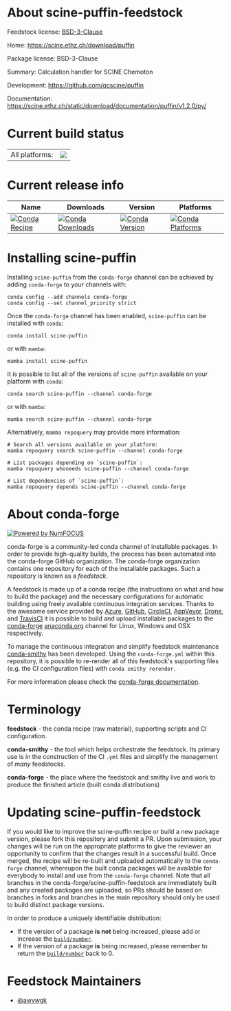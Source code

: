 About scine-puffin-feedstock
============================

Feedstock license: [BSD-3-Clause](https://github.com/conda-forge/scine-puffin-feedstock/blob/main/LICENSE.txt)

Home: https://scine.ethz.ch/download/puffin

Package license: BSD-3-Clause

Summary: Calculation handler for SCINE Chemoton

Development: https://github.com/qcscine/puffin

Documentation: https://scine.ethz.ch/static/download/documentation/puffin/v1.2.0/py/

Current build status
====================


<table><tr><td>All platforms:</td>
    <td>
      <a href="https://dev.azure.com/conda-forge/feedstock-builds/_build/latest?definitionId=17197&branchName=main">
        <img src="https://dev.azure.com/conda-forge/feedstock-builds/_apis/build/status/scine-puffin-feedstock?branchName=main">
      </a>
    </td>
  </tr>
</table>

Current release info
====================

| Name | Downloads | Version | Platforms |
| --- | --- | --- | --- |
| [![Conda Recipe](https://img.shields.io/badge/recipe-scine--puffin-green.svg)](https://anaconda.org/conda-forge/scine-puffin) | [![Conda Downloads](https://img.shields.io/conda/dn/conda-forge/scine-puffin.svg)](https://anaconda.org/conda-forge/scine-puffin) | [![Conda Version](https://img.shields.io/conda/vn/conda-forge/scine-puffin.svg)](https://anaconda.org/conda-forge/scine-puffin) | [![Conda Platforms](https://img.shields.io/conda/pn/conda-forge/scine-puffin.svg)](https://anaconda.org/conda-forge/scine-puffin) |

Installing scine-puffin
=======================

Installing `scine-puffin` from the `conda-forge` channel can be achieved by adding `conda-forge` to your channels with:

```
conda config --add channels conda-forge
conda config --set channel_priority strict
```

Once the `conda-forge` channel has been enabled, `scine-puffin` can be installed with `conda`:

```
conda install scine-puffin
```

or with `mamba`:

```
mamba install scine-puffin
```

It is possible to list all of the versions of `scine-puffin` available on your platform with `conda`:

```
conda search scine-puffin --channel conda-forge
```

or with `mamba`:

```
mamba search scine-puffin --channel conda-forge
```

Alternatively, `mamba repoquery` may provide more information:

```
# Search all versions available on your platform:
mamba repoquery search scine-puffin --channel conda-forge

# List packages depending on `scine-puffin`:
mamba repoquery whoneeds scine-puffin --channel conda-forge

# List dependencies of `scine-puffin`:
mamba repoquery depends scine-puffin --channel conda-forge
```


About conda-forge
=================

[![Powered by
NumFOCUS](https://img.shields.io/badge/powered%20by-NumFOCUS-orange.svg?style=flat&colorA=E1523D&colorB=007D8A)](https://numfocus.org)

conda-forge is a community-led conda channel of installable packages.
In order to provide high-quality builds, the process has been automated into the
conda-forge GitHub organization. The conda-forge organization contains one repository
for each of the installable packages. Such a repository is known as a *feedstock*.

A feedstock is made up of a conda recipe (the instructions on what and how to build
the package) and the necessary configurations for automatic building using freely
available continuous integration services. Thanks to the awesome service provided by
[Azure](https://azure.microsoft.com/en-us/services/devops/), [GitHub](https://github.com/),
[CircleCI](https://circleci.com/), [AppVeyor](https://www.appveyor.com/),
[Drone](https://cloud.drone.io/welcome), and [TravisCI](https://travis-ci.com/)
it is possible to build and upload installable packages to the
[conda-forge](https://anaconda.org/conda-forge) [anaconda.org](https://anaconda.org/)
channel for Linux, Windows and OSX respectively.

To manage the continuous integration and simplify feedstock maintenance
[conda-smithy](https://github.com/conda-forge/conda-smithy) has been developed.
Using the ``conda-forge.yml`` within this repository, it is possible to re-render all of
this feedstock's supporting files (e.g. the CI configuration files) with ``conda smithy rerender``.

For more information please check the [conda-forge documentation](https://conda-forge.org/docs/).

Terminology
===========

**feedstock** - the conda recipe (raw material), supporting scripts and CI configuration.

**conda-smithy** - the tool which helps orchestrate the feedstock.
                   Its primary use is in the construction of the CI ``.yml`` files
                   and simplify the management of *many* feedstocks.

**conda-forge** - the place where the feedstock and smithy live and work to
                  produce the finished article (built conda distributions)


Updating scine-puffin-feedstock
===============================

If you would like to improve the scine-puffin recipe or build a new
package version, please fork this repository and submit a PR. Upon submission,
your changes will be run on the appropriate platforms to give the reviewer an
opportunity to confirm that the changes result in a successful build. Once
merged, the recipe will be re-built and uploaded automatically to the
`conda-forge` channel, whereupon the built conda packages will be available for
everybody to install and use from the `conda-forge` channel.
Note that all branches in the conda-forge/scine-puffin-feedstock are
immediately built and any created packages are uploaded, so PRs should be based
on branches in forks and branches in the main repository should only be used to
build distinct package versions.

In order to produce a uniquely identifiable distribution:
 * If the version of a package **is not** being increased, please add or increase
   the [``build/number``](https://docs.conda.io/projects/conda-build/en/latest/resources/define-metadata.html#build-number-and-string).
 * If the version of a package **is** being increased, please remember to return
   the [``build/number``](https://docs.conda.io/projects/conda-build/en/latest/resources/define-metadata.html#build-number-and-string)
   back to 0.

Feedstock Maintainers
=====================

* [@awvwgk](https://github.com/awvwgk/)

